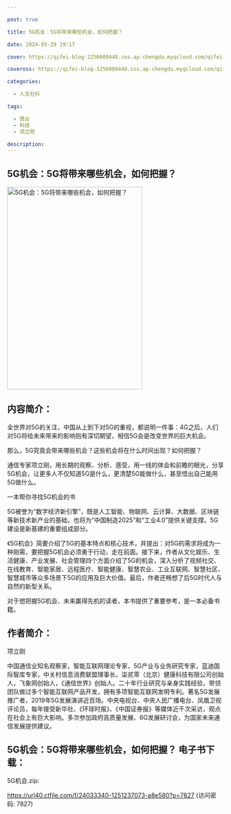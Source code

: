 ```yaml
---

post: true

title: 5G机会：5G将带来哪些机会，如何把握？

date: 2024-05-29 19:17

cover: https://qifei-blog-1256009448.cos.ap-chengdu.myqcloud.com/qifei-blog/651106e4c458853aeff9b9d8.jpg

coveross: https://qifei-blog-1256009448.cos.ap-chengdu.myqcloud.com/qifei-blog/651106e4c458853aeff9b9d8.jpg

categories:

  - 人文社科

tags:

  - 商业
  - 科技
  - 项立刚

description:
---
```


## 5G机会：5G将带来哪些机会，如何把握？

<img alt="5G机会：5G将带来哪些机会，如何把握？ " class="aligncenter loaded" data-was-processed="true" decoding="async" fetchpriority="high" height="471" src="https://qifei-blog-1256009448.cos.ap-chengdu.myqcloud.com/qifei-blog/651106e4c458853aeff9b9d8.jpg " style="cursor: zoom-in;" width="314"/>

## 内容简介：

全世界对5G的关注，中国从上到下对5G的重视，都说明一件事：4G之后，人们对5G将给未来带来的影响抱有深切期望，相信5G会是改变世界的巨大机会。

那么，5G究竟会带来哪些机会？这些机会将在什么时间出现？如何把握？

通信专家项立刚，用长期的观察、分析、感受，用一线的体会和前瞻的眼光，分享5G机会，让更多人不仅知道5G是什么，更清楚5G能做什么，甚至悟出自己能用5G做什么。

一本帮你寻找5G机会的书

5G被誉为“数字经济新引擎”，既是人工智能、物联网、云计算、大数据、区块链等新技术新产业的基础，也将为“中国制造2025”和“工业4.0”提供关键支撑。5G建设是新基建的重要组成部分。

《5G机会》简要介绍了5G的基本特点和核心技术，并提出：对5G的需求将成为一种刚需，要把握5G机会必须勇于行动，走在前面。接下来，作者从文化娱乐、生活健康、产业发展、社会管理四个方面介绍了5G的机会，深入分析了视频社交、在线教育、智能家居、远程医疗、智能健康、智慧农业、工业互联网、智慧社区、智慧城市等众多场景下5G的应用及巨大价值。最后，作者还畅想了后5G时代人与自然的新型关系。

对于想把握5G机会、未来赢得先机的读者，本书提供了重要参考，是一本必备书籍。

## 作者简介：

项立刚

中国通信业知名观察家，智能互联网理论专家，5G产业与业务研究专家，蓝迪国际智库专家，中关村信息消费联盟理事长，柒贰零（北京）健康科技有限公司创始人，飞象网创始人，《通信世界》创始人。二十年行业研究与亲身实践经验，带领团队做过多个智能互联网产品开发，拥有多项智能互联网发明专利。著名5G发展推广者，2019年5G发展演讲近百场。中央电视台、中央人民广播电台、凤凰卫视评论员，每年接受新华社、《环球时报》、《中国证券报》等媒体近千次采访，观点在社会上有巨大影响。多次参加政府高质量发展、6G发展研讨会，为国家未来通信发展提供建议。

## 5G机会：5G将带来哪些机会，如何把握？ 电子书下载：

5G机会.zip: 

https://url40.ctfile.com/f/24033340-1251237073-a8e580?p=7827 (访问密码: 7827)
